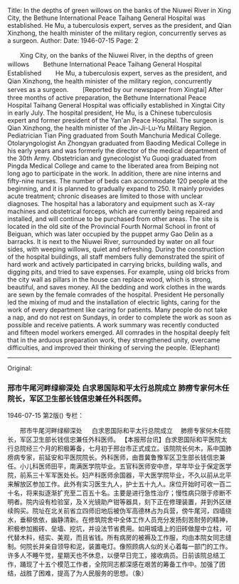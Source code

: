 Title: In the depths of green willows on the banks of the Niuwei River in Xing City, the Bethune International Peace Taihang General Hospital was established. He Mu, a tuberculosis expert, serves as the president, and Qian Xinzhong, the health minister of the military region, concurrently serves as a surgeon.
Author:
Date: 1946-07-15
Page: 2

　　Xing City, on the banks of the Niuwei River, in the depths of green willows
　　Bethune International Peace Taihang General Hospital Established
　　He Mu, a tuberculosis expert, serves as the president, and Qian Xinzhong, the health minister of the military region, concurrently serves as a surgeon.
　　[Reported by our newspaper from Xingtai] After three months of active preparation, the Bethune International Peace Hospital Taihang General Hospital was officially established in Xingtai City in early July. The hospital president, He Mu, is a Chinese tuberculosis expert and former president of the Yan'an Peace Hospital. The surgeon is Qian Xinzhong, the health minister of the Jin-Ji-Lu-Yu Military Region. Pediatrician Tian Ping graduated from South Manchuria Medical College. Otolaryngologist An Zhongyan graduated from Baoding Medical College in his early years and was formerly the director of the medical department of the 30th Army. Obstetrician and gynecologist Yu Guoqi graduated from Pingda Medical College and came to the liberated area from Beiping not long ago to participate in the work. In addition, there are nine interns and fifty-nine nurses. The number of beds can accommodate 120 people at the beginning, and it is planned to gradually expand to 250. It mainly provides acute treatment; chronic diseases are limited to those with unclear diagnoses. The hospital has a laboratory and equipment such as X-ray machines and obstetrical forceps, which are currently being repaired and installed, and will continue to be purchased from other areas. The site is located in the old site of the Provincial Fourth Normal School in front of Beiguan, which was later occupied by the puppet army Gao Delin as a barracks. It is next to the Niuwei River, surrounded by water on all four sides, with weeping willows, quiet and refreshing. During the construction of the hospital buildings, all staff members fully demonstrated the spirit of hard work and actively participated in carrying bricks, building walls, and digging pits, and tried to save expenses. For example, using old bricks from the city wall as pillars in the house can replace wood, which is strong, beautiful, and saves money. All the bedding and work clothes in the wards are sewn by the female comrades of the hospital. President He personally led the mixing of mud and the installation of electric lights, caring for the work of every department like caring for patients. Many people do not take a nap, and do not rest on Sundays, in order to complete the work as soon as possible and receive patients. A work summary was recently conducted and fifteen model workers emerged. All comrades in the hospital deeply felt that in the arduous preparation work, they strengthened unity, overcame difficulties, and improved their thinking of serving the people. (Elephant)



<hr /> 

Original: 


### 邢市牛尾河畔绿柳深处  白求恩国际和平太行总院成立  肺痨专家何木任院长，军区卫生部长钱信忠兼任外科医师。

1946-07-15
第2版()
专栏：

　　邢市牛尾河畔绿柳深处
　  白求恩国际和平太行总院成立
  　肺痨专家何木任院长，军区卫生部长钱信忠兼任外科医师。
    【本报邢台讯】白求恩国际和平医院太行总院经三个月的积极筹备，七月初于邢台市正式成立。该院院长何木，系中国肺痨病专家，前延安和平医院院长。外科医师，由晋冀鲁豫军区卫生部长钱信忠兼任。小儿科医师田平，南满医学院毕业。五官科医师安中彦，早年毕业于保定医学院，前系三十军军医处长。妇产科医师余国器，平大医学院毕业，不久以前从北平来解放区参加工作。此外有实习医生九人，护士五十九人。床位开始时可收一百二十名，将来拟逐渐扩充至二百五十名。主要是进行急性治疗；慢性病只限于疹断不明者。院内设有检验室，及Ｘ光镜助产钳等器具，刻下正在修理装置，并到外区继续购买。院址在北关前省立四师旧地后被伪军高德林占为兵营，傍牛尾河，四墙绕水，垂柳依依，幽静清新。在修筑院舍中全体工作人员充分发扬刻苦耐劳的精神，积极参加搬砖、垒墙、挖坑，并设法节省费用。如用城墙上的旧砖做屋中立柱，可代替木料，结实、美观，而且省钱。所有病房的被褥及工作服，均由本院女同志缝制。何院长并亲自领导和泥，装置电灯。像照顾病人似的关心着每一部门的工作。许多人不睡午觉，星期天也不休息，以便早日完工，接收病员。日前该院总结工作，踊现了十五个模范工作者，全院同志都深感在艰苦的筹备工作中。加强了团结，战胜了困难，提高了为人民服务的思想。（象）
